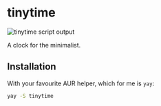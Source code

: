 # tinytime

![tinytime script output](https://github.com/user-attachments/assets/276a026f-d473-41c2-90b7-b681128eadd3)

A clock for the minimalist.

## Installation

With your favourite AUR helper, which for me is `yay`:

```bash
yay -S tinytime
```

